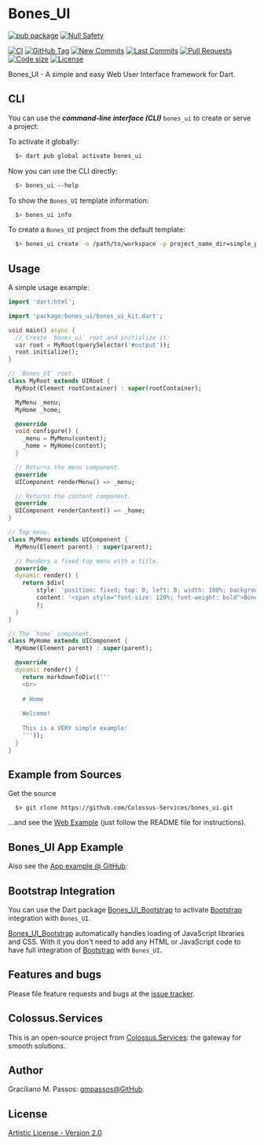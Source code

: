 # Bones_UI

[![pub package](https://img.shields.io/pub/v/bones_ui.svg?logo=dart&logoColor=00b9fc)](https://pub.dartlang.org/packages/bones_ui)
[![Null Safety](https://img.shields.io/badge/null-safety-brightgreen)](https://dart.dev/null-safety)

[![CI](https://img.shields.io/github/workflow/status/Colossus-Services/bones_ui/Dart%20CI/master?logo=github-actions&logoColor=white)](https://github.com/Colossus-Services/bones_ui/actions)
[![GitHub Tag](https://img.shields.io/github/v/tag/Colossus-Services/bones_ui?logo=git&logoColor=white)](https://github.com/Colossus-Services/bones_ui/releases)
[![New Commits](https://img.shields.io/github/commits-since/Colossus-Services/bones_ui/latest?logo=git&logoColor=white)](https://github.com/Colossus-Services/bones_ui/network)
[![Last Commits](https://img.shields.io/github/last-commit/Colossus-Services/bones_ui?logo=git&logoColor=white)](https://github.com/Colossus-Services/bones_ui/commits/master)
[![Pull Requests](https://img.shields.io/github/issues-pr/Colossus-Services/bones_ui?logo=github&logoColor=white)](https://github.com/Colossus-Services/bones_ui/pulls)
[![Code size](https://img.shields.io/github/languages/code-size/Colossus-Services/bones_ui?logo=github&logoColor=white)](https://github.com/Colossus-Services/bones_ui)
[![License](https://img.shields.io/github/license/Colossus-Services/bones_ui?logo=open-source-initiative&logoColor=green)](https://github.com/Colossus-Services/bones_ui/blob/master/LICENSE)


Bones_UI - A simple and easy Web User Interface framework for Dart.

## CLI

You can use the *__command-line interface (CLI)__* `bones_ui` to create or serve a project:

To activate it globally:

```bash
  $> dart pub global activate bones_ui
```

Now you can use the CLI directly:

```bash
  $> bones_ui --help
```

To show the `Bones_UI` template information:

```bash
  $> bones_ui info
```

To create a `Bones_UI` project from the default template:

```bash
  $> bones_ui create -o /path/to/workspace -p project_name_dir=simple_project -p "project_name=Simple Project"
```

## Usage

A simple usage example:

```dart
import 'dart:html';

import 'package:bones_ui/bones_ui_kit.dart';

void main() async {
  // Create `bones_ui` root and initialize it:
  var root = MyRoot(querySelector('#output'));
  root.initialize();
}

// `Bones_UI` root.
class MyRoot extends UIRoot {
  MyRoot(Element rootContainer) : super(rootContainer);

  MyMenu _menu;
  MyHome _home;

  @override
  void configure() {
    _menu = MyMenu(content);
    _home = MyHome(content);
  }

  // Returns the menu component.
  @override
  UIComponent renderMenu() => _menu;

  // Returns the content component.
  @override
  UIComponent renderContent() => _home;
}

// Top menu.
class MyMenu extends UIComponent {
  MyMenu(Element parent) : super(parent);

  // Renders a fixed top menu with a title.
  @override
  dynamic render() {
    return $div(
        style: 'position: fixed; top: 0; left: 0; width: 100%; background-color: black; color: white; padding: 10px',
        content: '<span style="font-size: 120%; font-weight: bold">Bones_UI</span>'
        );
  }
}

// The `home` component.
class MyHome extends UIComponent {
  MyHome(Element parent) : super(parent);

  @override
  dynamic render() {
    return markdownToDiv(('''
    <br>
    
    # Home
    
    Welcome!
    
    This is a VERY simple example!
    '''));
  }
}

```

## Example from Sources

Get the source
```
  $> git clone https://github.com/Colossus-Services/bones_ui.git
```

...and see the [Web Example][example] (just follow the README file for instructions).

[example]: https://github.com/Colossus-Services/bones_ui/tree/master/example

## Bones_UI App Example

Also see the [App example @ GitHub][app_example]:

[app_example]: https://github.com/Colossus-Services/bones_ui_app_example

## Bootstrap Integration

You can use the Dart package [Bones_UI_Bootstrap][bones_ui_bootstrap]
to activate [Bootstrap][bootstrap] integration with `Bones_UI`.

[Bones_UI_Bootstrap][bones_ui_bootstrap] automatically handles loading of JavaScript libraries and CSS.
With it you don't need to add any HTML or JavaScript code to have full integration of [Bootstrap][bootstrap] with `Bones_UI`.

[bones_ui_bootstrap]: https://pub.dev/packages/bones_ui_bootstrap
[bootstrap]: https://getbootstrap.com/ 
 
## Features and bugs

Please file feature requests and bugs at the [issue tracker][tracker].

[tracker]: https://github.com/Colossus-Services/bones_ui/issues

## Colossus.Services

This is an open-source project from [Colossus.Services][colossus]:
the gateway for smooth solutions.

## Author

Graciliano M. Passos: [gmpassos@GitHub][gmpassos_github].

## License

[Artistic License - Version 2.0][artistic_license]


[gmpassos_github]: https://github.com/gmpassos
[colossus]: https://colossus.services/
[artistic_license]: https://github.com/Colossus-Services/bones_ui/blob/master/LICENSE

